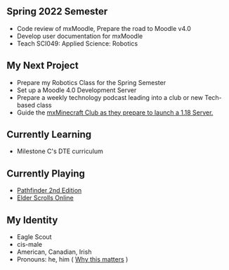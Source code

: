 ## Spring 2022 Semester
- Code review of mxMoodle, Prepare the road to Moodle v4.0
- Develop user documentation for mxMoodle
- Teach SCI049: Applied Science: Robotics

## My Next Project
- Prepare my Robotics Class for the Spring Semester
- Set up a Moodle 4.0 Development Server
- Prepare a weekly technology podcast leading into a club or new Tech-based class
- Guide the [mxMinecraft Club as they prepare to launch a 1.18 Server.](https://github.com/mxschool/mxMinecraft)

## Currently Learning
- Milestone C's DTE curriculum

## Currently Playing
- [Pathfinder 2nd Edition](https://paizo.com/)
- [Elder Scrolls Online](https://www.elderscrollsonline.com/)

## My Identity
- Eagle Scout
- cis-male
- American, Canadian, Irish
- Pronouns: he, him
  \( [Why this matters](https://www.mypronouns.org/what-and-why) \)
